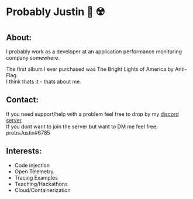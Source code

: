 # Probably Justin 👋 ☢️
## About: 
I probably work as a developer at an application performance monitoring company somewhere.<BR>

The first album I ever purchased was The Bright Lights of America by Anti-Flag <BR>
I think thats it - thats about me.

## Contact:
If you need support/help with a problem feel free to drop by my [discord server](https://discord.gg/tGJum6hkbA)<BR>
If you dont want to join the server but want to DM me feel free: probsJustin#6785<BR>

## Interests: 
 - Code injection 
 - Open Telemetry 
 - Tracing Examples 
 - Teaching/Hackathons 
 - Cloud/Containerization 

<!--
**probsJustin/probsJustin** is a ✨ _special_ ✨ repository because its `README.md` (this file) appears on your GitHub profile.

Here are some ideas to get you started:

- 🔭 I’m currently working on ...
- 🌱 I’m currently learning ...
- 👯 I’m looking to collaborate on ...
- 🤔 I’m looking for help with ...
- 💬 Ask me about ...
- 📫 How to reach me: ...
- 😄 Pronouns: ...
- ⚡ Fun fact: ...
-->
